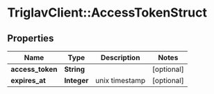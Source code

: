 # TriglavClient::AccessTokenStruct

## Properties
Name | Type | Description | Notes
------------ | ------------- | ------------- | -------------
**access_token** | **String** |  | [optional] 
**expires_at** | **Integer** | unix timestamp | [optional] 



